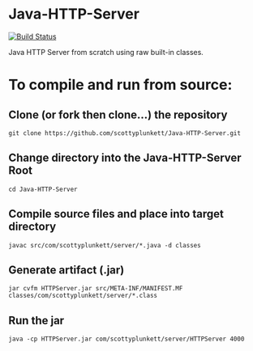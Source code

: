 # Java-HTTP-Server
[![Build Status](https://travis-ci.org/scottyplunkett/Java-HTTP-Server.svg?branch=master)](https://travis-ci.org/scottyplunkett/Java-HTTP-Server)

Java HTTP Server from scratch using raw built-in classes.

# To compile and run from source:
## Clone (or fork then clone...) the repository
```
git clone https://github.com/scottyplunkett/Java-HTTP-Server.git
```
 ## Change directory into the Java-HTTP-Server Root
 ```
cd Java-HTTP-Server
``` 
 ## Compile source files and place into target directory
```
javac src/com/scottyplunkett/server/*.java -d classes
```
## Generate artifact (.jar)
```
jar cvfm HTTPServer.jar src/META-INF/MANIFEST.MF classes/com/scottyplunkett/server/*.class
```
## Run the jar
```
java -cp HTTPServer.jar com/scottyplunkett/server/HTTPServer 4000
```
